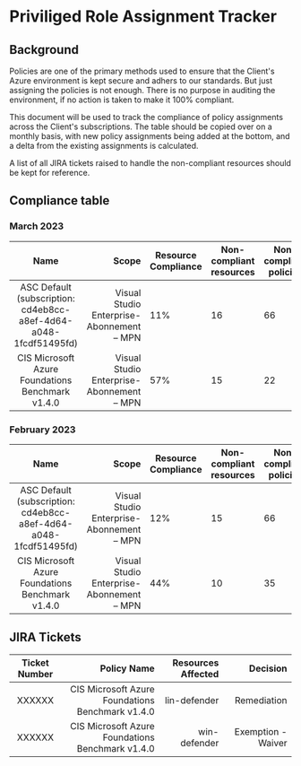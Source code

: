 # Priviliged Role Assignment Tracker

## Background

Policies are one of the primary methods used to ensure that the Client's Azure environment is kept secure and adhers to our standards.
But just assigning the policies is not enough. There is no purpose in auditing the environment, if no action is taken to make it 100% compliant. 

This document will be used to track the compliance of policy assignments across the Client's subscriptions.
The table should be copied over on a monthly basis, with new policy assignments being added at the bottom, and a delta from the existing assignments is calculated. 

A list of all JIRA tickets raised to handle the non-compliant resources should be kept for reference.

## Compliance table

### March 2023

| Name | Scope | Resource Compliance | Non-compliant resources | Non-compliant policies | Delta |
|:----:|------:|---------------------|-------------------------|------------------------|-------|
|ASC Default (subscription: cd4eb8cc-a8ef-4d64-a048-1fcdf51495fd)|Visual Studio Enterprise-Abonnement – MPN|11%|16|66|-1%|
|CIS Microsoft Azure Foundations Benchmark v1.4.0|Visual Studio Enterprise-Abonnement – MPN|57%|15|22|+13%|

### February 2023

| Name | Scope | Resource Compliance | Non-compliant resources | Non-compliant policies | Delta |
|:----:|------:|---------------------|-------------------------|------------------------|-------|
|ASC Default (subscription: cd4eb8cc-a8ef-4d64-a048-1fcdf51495fd)|Visual Studio Enterprise-Abonnement – MPN|12%|15|66| - |
|CIS Microsoft Azure Foundations Benchmark v1.4.0|Visual Studio Enterprise-Abonnement – MPN|44%|10|35| - |

## JIRA Tickets

| Ticket Number | Policy Name | Resources Affected | Decision |
|:-------------:|------------:|-------------------:|---------:|
| XXXXXX | CIS Microsoft Azure Foundations Benchmark v1.4.0 | lin-defender | Remediation|
| XXXXXX | CIS Microsoft Azure Foundations Benchmark v1.4.0 | win-defender | Exemption - Waiver|
